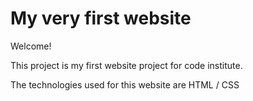 # My very first website

Welcome!

This project is my first website project for code institute. 

The technologies used for this website are HTML / CSS



